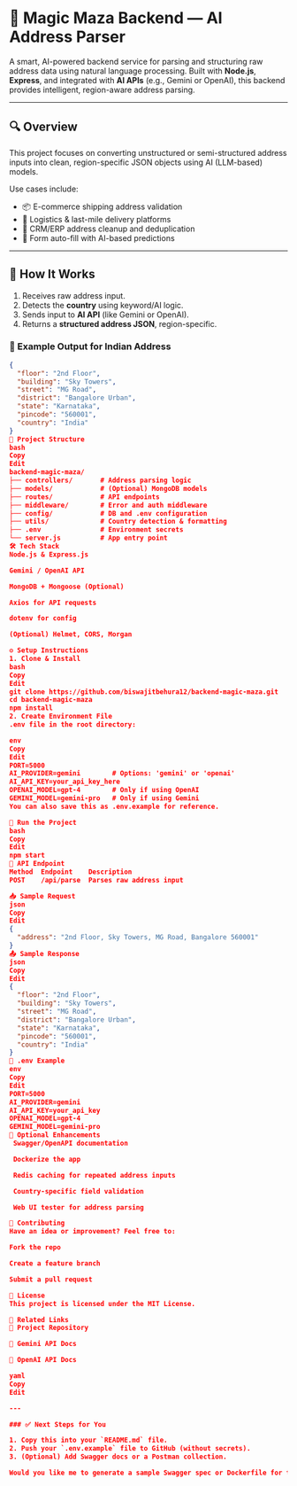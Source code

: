 # 📍 Magic Maza Backend — AI Address Parser

A smart, AI-powered backend service for parsing and structuring raw address data using natural language processing. Built with **Node.js**, **Express**, and integrated with **AI APIs** (e.g., Gemini or OpenAI), this backend provides intelligent, region-aware address parsing.

---

## 🔍 Overview

This project focuses on converting unstructured or semi-structured address inputs into clean, region-specific JSON objects using AI (LLM-based) models.

Use cases include:
- 📦 E-commerce shipping address validation
- 🚚 Logistics & last-mile delivery platforms
- 🏢 CRM/ERP address cleanup and deduplication
- 📝 Form auto-fill with AI-based predictions

---

## 🧠 How It Works

1. Receives raw address input.
2. Detects the **country** using keyword/AI logic.
3. Sends input to **AI API** (like Gemini or OpenAI).
4. Returns a **structured address JSON**, region-specific.

### 🧪 Example Output for Indian Address

```json
{
  "floor": "2nd Floor",
  "building": "Sky Towers",
  "street": "MG Road",
  "district": "Bangalore Urban",
  "state": "Karnataka",
  "pincode": "560001",
  "country": "India"
}
📁 Project Structure
bash
Copy
Edit
backend-magic-maza/
├── controllers/       # Address parsing logic
├── models/            # (Optional) MongoDB models
├── routes/            # API endpoints
├── middleware/        # Error and auth middleware
├── config/            # DB and .env configuration
├── utils/             # Country detection & formatting
├── .env               # Environment secrets
└── server.js          # App entry point
🛠 Tech Stack
Node.js & Express.js

Gemini / OpenAI API

MongoDB + Mongoose (Optional)

Axios for API requests

dotenv for config

(Optional) Helmet, CORS, Morgan

⚙️ Setup Instructions
1. Clone & Install
bash
Copy
Edit
git clone https://github.com/biswajitbehura12/backend-magic-maza.git
cd backend-magic-maza
npm install
2. Create Environment File
.env file in the root directory:

env
Copy
Edit
PORT=5000
AI_PROVIDER=gemini        # Options: 'gemini' or 'openai'
AI_API_KEY=your_api_key_here
OPENAI_MODEL=gpt-4        # Only if using OpenAI
GEMINI_MODEL=gemini-pro   # Only if using Gemini
You can also save this as .env.example for reference.

🚀 Run the Project
bash
Copy
Edit
npm start
🔗 API Endpoint
Method	Endpoint	Description
POST	/api/parse	Parses raw address input

📥 Sample Request
json
Copy
Edit
{
  "address": "2nd Floor, Sky Towers, MG Road, Bangalore 560001"
}
📤 Sample Response
json
Copy
Edit
{
  "floor": "2nd Floor",
  "building": "Sky Towers",
  "street": "MG Road",
  "district": "Bangalore Urban",
  "state": "Karnataka",
  "pincode": "560001",
  "country": "India"
}
📄 .env Example
env
Copy
Edit
PORT=5000
AI_PROVIDER=gemini
AI_API_KEY=your_api_key
OPENAI_MODEL=gpt-4
GEMINI_MODEL=gemini-pro
🧰 Optional Enhancements
 Swagger/OpenAPI documentation

 Dockerize the app

 Redis caching for repeated address inputs

 Country-specific field validation

 Web UI tester for address parsing

🤝 Contributing
Have an idea or improvement? Feel free to:

Fork the repo

Create a feature branch

Submit a pull request

📄 License
This project is licensed under the MIT License.

🔗 Related Links
🔗 Project Repository

📖 Gemini API Docs

📖 OpenAI API Docs

yaml
Copy
Edit

---

### ✅ Next Steps for You

1. Copy this into your `README.md` file.
2. Push your `.env.example` file to GitHub (without secrets).
3. (Optional) Add Swagger docs or a Postman collection.

Would you like me to generate a sample Swagger spec or Dockerfile for this project?
